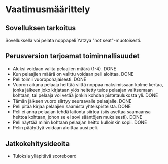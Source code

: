 # Vaatimusmäärittely

## Sovelluksen tarkoitus
Sovelluksella voi pelata noppapeli Yatzya "hot seat"-muotoisesti.

## Perusversion tarjoamat toiminnallisuudet
- Aluksi voidaan valita pelaajien määrä (1-4). DONE
- Kun pelaajien määrä on valittu voidaan peli aloittaa. DONE
- Peli toimii vuoropohajaisesti. DONE
- Vuoron aikana pelaaja heittää viittä noppaa maksimissaan kolme kertaa, jonka jälkeen joko kirjataan ylös heitetty tulos pelaajan valitsemaan kohtaan, tai pelaaja voi vetää jonkin kohdan pistetaulukosta yli. DONE
- Tämän jälkeen vuoro siirtyy seuraavalle pelaajalle. DONE
- Peli pitää kirjaa pelaajien saamista yhteispisteistä. DONE
- Peli ei anna pelaajan tehdä laitonta siirtoa (siis asettaa saamaansa heittoa kohtaan, johon se ei sovi sääntöjen mukaisesti). DONE
- Peli näyttää mihin kohtaan pelaajan heitto kulloinkin sopii. DONE
- Pelin päätyttyä voidaan aloittaa uusi peli.

## Jatkokehitysideoita
- Tuloksia ylläpitävä scoreboard
